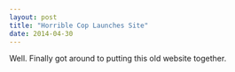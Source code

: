 ```yaml
---
layout: post
title: "Horrible Cop Launches Site"
date: 2014-04-30
---
```


Well. Finally got around to putting this old website together. 
